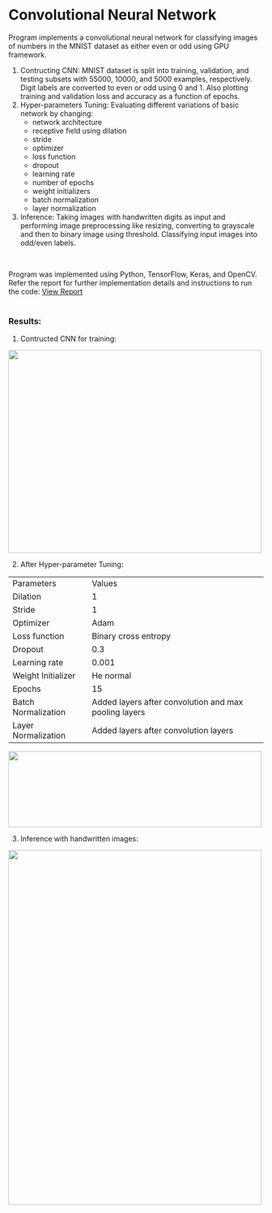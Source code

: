 # Convolutional Neural Network

Program implements a convolutional neural network for classifying images of numbers in the MNIST dataset as either even or odd using GPU framework.
1. Contructing CNN: MNIST dataset is split into training, validation, and testing subsets with 55000, 10000, and 5000 examples, respectively. Digit labels are converted to even or odd using 0 and 1. Also plotting training and validation loss and accuracy as a function of epochs.
2. Hyper-parameters Tuning: Evaluating different variations of basic network by changing:
   * network architecture
   * receptive field using dilation
   * stride
   * optimizer
   * loss function
   * dropout
   * learning rate
   * number of epochs
   * weight initializers
   * batch normalization
   * layer normalization
3. Inference: Taking images with handwritten digits as input and performing image preprocessing like resizing, converting to grayscale and then to binary image using threshold. Classifying input images into odd/even labels.
<br/>

Program was implemented using Python, TensorFlow, Keras, and OpenCV. Refer the report for further implementation details and instructions to run the code:
<a href="https://github.com/chandnii7/ConvolutionalNeuralNetwork/blob/main/doc/Report_A3_Chandni_Patel.pdf">View Report</a>
<br/><br/>

### Results:
1. Contructed CNN for training:
<img src="https://github.com/chandnii7/ConvolutionalNeuralNetwork/blob/main/data/out1.jpg" height="400" width="500"/>
<br/>

2. After Hyper-parameter Tuning:
<table>
  <tr><td>Parameters</td><td>Values</td></tr>
  <tr><td>Dilation</td><td>1</td></tr>
  <tr><td>Stride</td><td>1</td></tr>
  <tr><td>Optimizer</td><td>Adam</td></tr>
  <tr><td>Loss function</td><td>Binary cross entropy</td></tr>
  <tr><td>Dropout</td><td>0.3</td></tr>
  <tr><td>Learning rate</td><td>0.001</td></tr>
  <tr><td>Weight Initializer</td><td>He normal</td></tr>
  <tr><td>Epochs</td><td>15</td></tr>
  <tr><td>Batch Normalization</td><td>Added layers after convolution and max pooling layers</td></tr>
  <tr><td>Layer Normalization</td><td>Added layers after convolution layers</td></tr>  
</table>
<img src="https://github.com/chandnii7/ConvolutionalNeuralNetwork/blob/main/data/out2.jpg" height="150" width="500"/>
<br/>

3. Inference with handwritten images:
<img src="https://github.com/chandnii7/ConvolutionalNeuralNetwork/blob/main/data/out3.jpg" height="700" width="500"/>
<br/>
